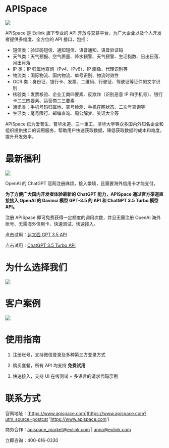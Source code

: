 # APISpace

![](https://www.apispace.com/assets/images/partner.svg)

APISpace 是 Eolink 旗下专业的 API 开放与交易平台，为广大企业以及个人开发者提供多维度、全方位的 API 接口，包括：

- 短信类：验证码短信、通知短信、语音通知、语音验证码
- 天气类：天气预报、空气质量、降水预警、天气预警、生活指数、日出日落、月出月落
- IP 类：IP 归属地查询（Pv4、IPv6）、IP 画像、代理识别等
- 物流类：国际物流、国内物流、单号识别、物流时效性
- OCR 类：身份证、银行卡、发票、二维码、行驶证、驾驶证等证件的文字识别
- 核验类：发票核验、企业工商四要素、反欺诈（识别恶意 IP 和手机号）、银行卡二三四要素、运营商二三要素
- 通讯类：手机号码归属地、空号检测、手机在网状态、二次号查询等
- 生活类：尾号限行、邮编查询、周公解梦、笑话大全等

APISpace 已为爱普生、普华永道、三一重工、清华大学等众多国内外知名企业和组织提供接口的调用服务，帮助用户快速获取数据，降低获取数据的成本和难度，提升开发效率。

# 最新福利

![](https://data.eolinker.com/course/pXHHk6n1f67df2cafef630027da2cd613ea9ac605ff5a58)

OpenAI 的 ChatGPT 官网注册麻烦，接入繁琐，且需要海外信用卡才能支付。

**为了方便广大国内开发者体验最新的 ChatGPT 能力，APISpace 通过官方渠道直接接入 OpenAI 的 Davinci 模型 GPT-3.5 的 API 和 ChatGPT 3.5 Turbo 模型 API。**

注册 APISpace 即可免费获得一定额度的调用次数，并且无需注册 OpenAI 海外账号、无需海外信用卡、快速测试、快速接入。

点击试用：[达文西 GPT 3.5 API](https://www.apispace.com/eolink/api/chatgpt/introduction/?utm_source=postcat "达文西 GPT 3.5 API")

点击试用：[ChatGPT 3.5 Turbo API](https://www.apispace.com/eolink/api/chatgpt-turbo/introduction/?utm_source=postcat "ChatGPT 3.5 Turbo API")

# 为什么选择我们

![](http://data.eolinker.com/course/xMIiPfj8837837cc078c5919e93c4834970518b4a6e9aa5)

# 客户案例

![](http://data.eolinker.com/course/NPBurAFb66613add039d8cdd9b741e9c5fd58daa60c6837)

# 使用指南

1. 注册账号，支持微信登录及多种第三方登录方式

2. 购买套餐，所有 API 均支持 **免费试用**

3. 快速接入，支持 UI 在线测试 + 多语言的请求代码示例

# 联系方式

官网地址：[https://www.apispace.com](https://www.apispace.com?utm_source=postcat 'https://www.apispace.com')

商务合作：apispace_market@eolink.com | anna@eolink.com

立即咨询：400-616-0330
